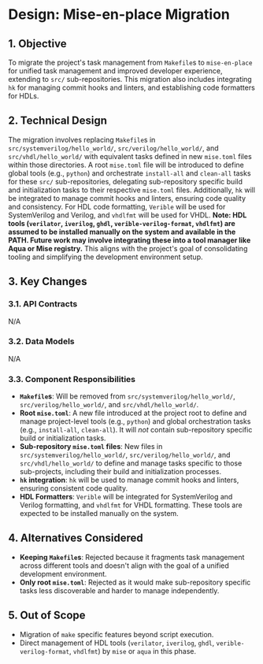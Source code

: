 # Design: Mise-en-place Migration

## 1. Objective

To migrate the project's task management from `Makefile`s to `mise-en-place` for unified task management and improved developer experience, extending to `src/` sub-repositories. This migration also includes integrating `hk` for managing commit hooks and linters, and establishing code formatters for HDLs.

## 2. Technical Design

The migration involves replacing `Makefile`s in `src/systemverilog/hello_world/`, `src/verilog/hello_world/`, and `src/vhdl/hello_world/` with equivalent tasks defined in new `mise.toml` files within those directories. A root `mise.toml` file will be introduced to define global tools (e.g., `python`) and orchestrate `install-all` and `clean-all` tasks for these `src/` sub-repositories, delegating sub-repository specific build and initialization tasks to their respective `mise.toml` files. Additionally, `hk` will be integrated to manage commit hooks and linters, ensuring code quality and consistency. For HDL code formatting, `Verible` will be used for SystemVerilog and Verilog, and `vhdlfmt` will be used for VHDL. **Note: HDL tools (`verilator`, `iverilog`, `ghdl`, `verible-verilog-format`, `vhdlfmt`) are assumed to be installed manually on the system and available in the PATH. Future work may involve integrating these into a tool manager like Aqua or Mise registry.** This aligns with the project's goal of consolidating tooling and simplifying the development environment setup.

## 3. Key Changes

### 3.1. API Contracts

N/A

### 3.2. Data Models

N/A

### 3.3. Component Responsibilities

- **`Makefile`s**: Will be removed from `src/systemverilog/hello_world/`, `src/verilog/hello_world/`, and `src/vhdl/hello_world/`.
- **Root `mise.toml`**: A new file introduced at the project root to define and manage project-level tools (e.g., `python`) and global orchestration tasks (e.g., `install-all`, `clean-all`). It will *not* contain sub-repository specific build or initialization tasks.
- **Sub-repository `mise.toml` files**: New files in `src/systemverilog/hello_world/`, `src/verilog/hello_world/`, and `src/vhdl/hello_world/` to define and manage tasks specific to those sub-projects, including their build and initialization processes.
- **`hk` integration**: `hk` will be used to manage commit hooks and linters, ensuring consistent code quality.
- **HDL Formatters**: `Verible` will be integrated for SystemVerilog and Verilog formatting, and `vhdlfmt` for VHDL formatting. These tools are expected to be installed manually on the system.

## 4. Alternatives Considered

- **Keeping `Makefile`s**: Rejected because it fragments task management across different tools and doesn't align with the goal of a unified development environment.
- **Only root `mise.toml`**: Rejected as it would make sub-repository specific tasks less discoverable and harder to manage independently.

## 5. Out of Scope

- Migration of `make` specific features beyond script execution.
- Direct management of HDL tools (`verilator`, `iverilog`, `ghdl`, `verible-verilog-format`, `vhdlfmt`) by `mise` or `aqua` in this phase.